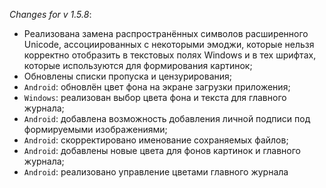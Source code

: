 _Changes for v 1.5.8_:
- Реализована замена распространённых символов расширенного Unicode, ассоциированных с некоторыми эмоджи, которые нельзя корректно отобразить в текстовых полях Windows и в тех шрифтах, которые используются для формирования картинок;
- Обновлены списки пропуска и цензурирования;
- `Android`: обновлён цвет фона на экране загрузки приложения;
- `Windows`: реализован выбор цвета фона и текста для главного журнала;
- `Android`: добавлена возможность добавления личной подписи под формируемыми изображениями;
- `Android`: скорректировано именование сохраняемых файлов;
- `Android`: добавлены новые цвета для фонов картинок и главного журнала;
- `Android`: реализовано управление цветами главного журнала
